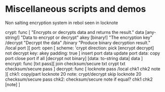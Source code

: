 # Miscellaneous scripts and demos

Non salting encryption system in rebol seen in locknote

  crypt: func [
    "Encrypts or decrypts data and returns the result." 
    data [any-string!] "Data to encrypt or decrypt" 
    akey [binary!] "The encryption key" 
    /decrypt "Decrypt the data" 
    /binary "Produce binary decryption result." 
    /local port
  ][
    port: open [
      scheme: 'crypt 
      direction: pick [encrypt decrypt] not decrypt 
      key: akey 
      padding: true
    ] 
    insert port data 
    update port 
    data: copy port 
    close port 
    if all [decrypt not binary] [data: to-string data] 
    data
  ]
  encrypt: func [txt pass][
    join 
    checksum/secure txt 
    crypt txt checksum/secure pass
  ]
  decrypt: func [
    locknote pass 
    /local chk1 chk2 note
  ][
    chk1: copy/part locknote 20 
    note: crypt/decrypt skip locknote 20 checksum/secure pass 
    chk2: checksum/secure note 
    if equal? chk1 chk2 [note]
  ]

